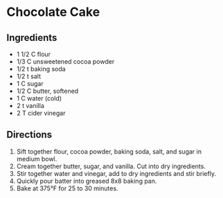 # Chocolate Cake

## Ingredients
*	1 1/2	C	flour
*	1/3		C	unsweetened cocoa powder
*	1/2		t	baking soda
*	1/2		t	salt
*	1		C	sugar
*	1/2		C	butter, softened
*	1		C	water (cold)
*	2		t	vanilla
*	2		T	cider vinegar

## Directions
1.	Sift together flour, cocoa powder, baking soda, salt, and sugar in medium bowl.
2.	Cream together butter, sugar, and vanilla. Cut into dry ingredients.
3.	Stir together water and vinegar, add to dry ingredients and stir briefly.
4.	Quickly pour batter into greased 8x8 baking pan.
5.	Bake at 375°F for 25 to 30 minutes.
